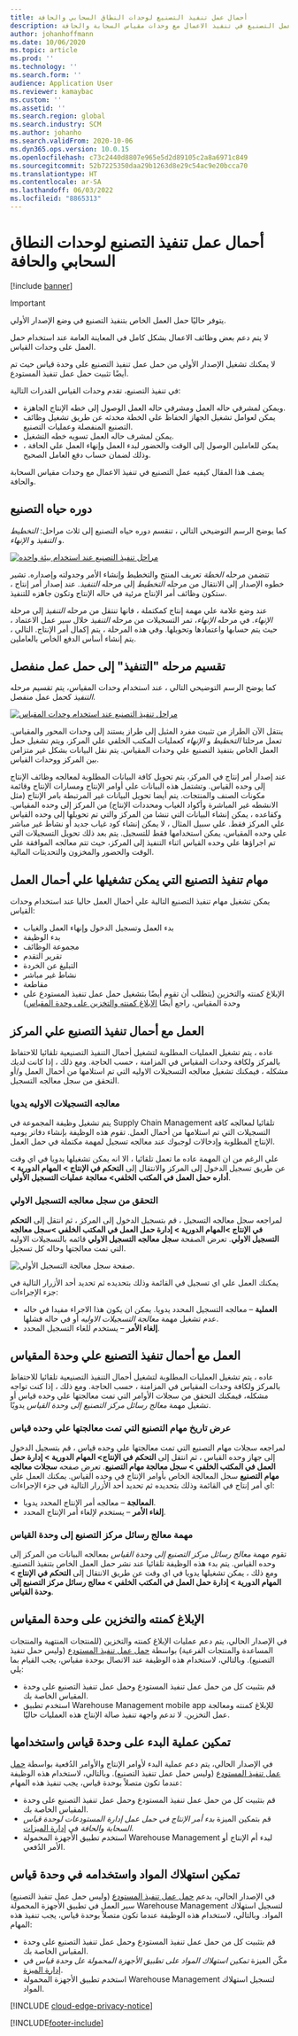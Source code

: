 ```yaml
---
title: أحمال عمل تنفيذ التصنيع لوحدات النطاق السحابي والحافة
description: يصف هذا المقال كيفيه عمل التصنيع في تنفيذ الاعمال مع وحدات مقياس السحابة والحافة.
author: johanhoffmann
ms.date: 10/06/2020
ms.topic: article
ms.prod: ''
ms.technology: ''
ms.search.form: ''
audience: Application User
ms.reviewer: kamaybac
ms.custom: ''
ms.assetid: ''
ms.search.region: global
ms.search.industry: SCM
ms.author: johanho
ms.search.validFrom: 2020-10-06
ms.dyn365.ops.version: 10.0.15
ms.openlocfilehash: c73c2440d8807e965e5d2d89105c2a8a6971c849
ms.sourcegitcommit: 52b7225350daa29b1263d8e29c54ac9e20bcca70
ms.translationtype: HT
ms.contentlocale: ar-SA
ms.lasthandoff: 06/03/2022
ms.locfileid: "8865313"
---
```

# <a name="manufacturing-execution-workloads-for-cloud-and-edge-scale-units"></a>أحمال عمل تنفيذ التصنيع لوحدات النطاق السحابي والحافة

[!include [banner](../includes/banner.md)]

> [!IMPORTANT]
> يتوفر حاليًا حمل العمل الخاص بتنفيذ التصنيع في وضع الإصدار الأولي.
>
> لا يتم دعم بعض وظائف الاعمال بشكل كامل في المعاينة العامة عند استخدام حمل العمل على وحدات القياس.
>
> لا يمكنك تشغيل الإصدار الأولي من حمل عمل تنفيذ التصنيع على وحدة قياس حيث تم أيضًا تثبيت حمل عمل تنفيذ المستودع.

في تنفيذ التصنيع، تقدم وحدات القياس القدرات التالية:

- ويمكن لمشرفي حاله العمل ومشرفي حاله العمل الوصول إلى خطه الإنتاج الجاهزة.
- يمكن لعوامل تشغيل الجهاز الحفاظ علي الخطة محدثه عن طريق تشغيل وظائف التصنيع المنفصلة وعمليات التصنيع.
- يمكن لمشرف حاله العمل تسويه خطه التشغيل.
- يمكن للعاملين الوصول إلى الوقت والحضور لبدء العمل وإنهاء العمل علي الحافة ، وذلك لضمان حساب دفع العامل الصحيح.

يصف هذا المقال كيفيه عمل التصنيع في تنفيذ الاعمال مع وحدات مقياس السحابة والحافة.

## <a name="the-manufacturing-lifecycle"></a>دوره حياه التصنيع

كما يوضح الرسم التوضيحي التالي ، تنقسم دوره حياه التصنيع إلى ثلاث مراحل: *التخطيط* و *التنفيذ* و *الإنهاء*.

[![مراحل تنفيذ التصنيع عند استخدام بيئة واحده](media/mes-phases.png "مراحل تنفيذ التصنيع عند استخدام بيئة واحدة.")](media/mes-phases-large.png)

تتضمن مرحله _الخطة_ تعريف المنتج والتخطيط وإنشاء الأمر وجدولته وإصداره. تشير خطوه الإصدار إلى الانتقال من مرحله _التخطيط_ إلى مرحله _التنفيذ_. عند إصدار أمر إنتاج ، ستكون وظائف أمر الإنتاج مرئية في حاله الإنتاج وتكون جاهزه للتنفيذ.

عند وضع علامة علي مهمة إنتاج كمكتملة ، فانها تنتقل من مرحله _التنفيذ_ إلى مرحلة _الإنهاء_. في مرحله _الإنهاء_، تمر التسجيلات من مرحله *التنفيذ* خلال سير عمل الاعتماد ، حيث يتم حسابها واعتمادها وتحويلها. وفي هذه المرحلة ، يتم إكمال أمر الإنتاج. التالي ، يتم إنشاء أساس الدفع الخاص بالعاملين.

## <a name="splitting-the-execute-phase-into-a-separate-workload"></a>تقسيم مرحله "التنفيذ" إلى حمل عمل منفصل

كما يوضح الرسم التوضيحي التالي ، عند استخدام وحدات المقياس، يتم تقسيم مرحله _التنفيذ_ كحمل عمل منفصل.

[![مراحل تنفيذ التصنيع عند استخدام وحدات المقياس](media/mes-phases-workloads.png "مراحل تنفيذ التصنيع عند استخدام وحدات المقياس.")](media/mes-phases-workloads-large.png)

ينتقل الآن الطراز من تثبيت مفرد المثيل إلى طراز يستند إلى وحدات المحور والمقياس. تعمل مرحلتا _التخطيط_ و _الإنهاء_ كعمليات المكتب الخلفي علي المركز، ويتم تشغيل حمل العمل الخاص بتنفيذ التصنيع علي وحدات المقياس. يتم نقل البيانات بشكل غير متزامن بين المركز ووحدات القياس.

عند إصدار أمر إنتاج في المركز، يتم تحويل كافة البيانات المطلوبة لمعالجه وظائف الإنتاج إلى وحده القياس. وتشتمل هذه البيانات علي أوامر الإنتاج ومسارات الإنتاج وقائمة مكونات الصنف والمنتجات. يتم أيضا تحويل البيانات غير المرتبطة بامر الإنتاج (مثل الانشطه غير المباشرة وأكواد الغياب ومحددات الإنتاج) من المركز إلى وحده المقياس. وكقاعده ، يمكن إنشاء البيانات التي تنشا من المركز والتي تم تحويلها إلى وحده القياس علي المركز فقط. علي سبيل المثال ، لا يمكن إنشاء كود غياب جديد أو نشاط غير مباشر علي وحده المقياس، يمكن استخدامها فقط للتسجيل. يتم بعد ذلك تحويل التسجيلات التي تم اجراؤها علي وحده القياس اثناء التنفيذ إلى المركز، حيث تتم معالجه الموافقة علي الوقت والحضور والمخزون والتحديثات المالية.

## <a name="manufacturing-execution-tasks-that-can-be-run-on-workloads"></a>مهام تنفيذ التصنيع التي يمكن تشغيلها علي أحمال العمل

يمكن تشغيل مهام تنفيذ التصنيع التالية علي أحمال العمل حاليا عند استخدام وحدات القياس:

- بدء العمل وتسجيل الدخول وإنهاء العمل والغياب
- بدء الوظيفة
- مجموعة الوظائف
- تقرير التقدم
- التبليغ عن الخردة
- نشاط غير مباشر
- مقاطعة
- الإبلاغ كمنته والتخزين (يتطلب أن تقوم أيضًا بتشغيل حمل عمل تنفيذ المستودع على وحدة المقياس، راجع أيضًا [الإبلاغ كمنته والتخزين على وحدة المقياس](#RAF))

## <a name="working-with-manufacturing-execution-workloads-on-the-hub"></a>العمل مع أحمال تنفيذ التصنيع علي المركز

عاده ، يتم تشغيل العمليات المطلوبة لتشغيل أحمال التنفيذ التصنيعية تلقائيا للاحتفاظ بالمركز ولكافة وحدات المقياس في المزامنة ، حسب الحاجة. ومع ذلك ، إذا كانت لديك مشكله ، فيمكنك تشغيل معالجه التسجيلات الاوليه التي تم استلامها من أحمال العمل و/أو التحقق من سجل معالجه التسجيل.

### <a name="manually-process-raw-registrations"></a>معالجه التسجيلات الاوليه يدويا

يتم تشغيل وظيفة المجموعة في Supply Chain Management تلقائيا لمعالجه كافة التسجيلات التي تم استلامها من أحمال العمل. تقوم هذه الوظيفة بإنشاء دفاتر يوميه الإنتاج المطلوبة وإدخالات لوجبوك عند معالجه تسجيل لمهمة مكتملة في حمل العمل.

علي الرغم من ان المهمة عاده ما تعمل تلقائيا ، الا انه يمكن تشغيلها يدويا في اي وقت عن طريق تسجيل الدخول إلى المركز والانتقال إلى **التحكم في الإنتاج \> المهام الدورية \> أداره حمل العمل في المكتب الخلفي\> معالجة عمليات التسجيل الأولي**.

### <a name="check-the-raw-registration-processing-log"></a>التحقق من سجل معالجه التسجيل الاولي

لمراجعه سجل معالجه التسجيل ، قم بتسجيل الدخول إلى المركز ، ثم انتقل إلى **التحكم في الإنتاج \>المهام الدورية \> إدارة حمل العمل في المكتب الخلفي \>سجل معالجه التسجيل الاولي**. تعرض الصفحة **سجل معالجه التسجيل الاولي** قائمه بالتسجيلات الاوليه التي تمت معالجتها وحاله كل تسجيل.

![صفحة سجل معالجة التسجيل الأولي.](media/mes-processing-log.png "صفحة سجل معالجه التسجيل الاولي")

يمكنك العمل علي اي تسجيل في القائمة وذلك بتحديده ثم تحديد أحد الأزرار التالية في جزء الإجراءات:

- **العملية** – معالجه التسجيل المحدد يدويا. يمكن ان يكون هذا الاجراء مفيدا في حاله عدم تشغيل مهمة _معالجة التسجيلات الاوليه_ أو في حاله فشلها.
- **إلغاء الأمر** – يستخدم للغاء التسجيل المحدد.

## <a name="working-with-manufacturing-execution-workloads-on-a-scale-unit"></a>العمل مع أحمال تنفيذ التصنيع علي وحدة المقياس

عاده ، يتم تشغيل العمليات المطلوبة لتشغيل أحمال التنفيذ التصنيعية تلقائيا للاحتفاظ بالمركز ولكافة وحدات المقياس في المزامنة ، حسب الحاجة. ومع ذلك ، إذا كنت تواجه مشكله، فيمكنك التحقق من سجلات الأوامر التي تمت معالجتها علي وحده قياس أو تشغيل مهمة _معالج رسائل مركز التصنيع إلى وحدة القياس_ يدويًا.

### <a name="view-the-history-of-manufacturing-jobs-that-have-been-processed-on-a-scale-unit"></a>عرض تاريخ مهام التصنيع التي تمت معالجتها علي وحده قياس

لمراجعه سجلات مهام التصنيع التي تمت معالجتها علي وحده قياس ، قم بتسجيل الدخول إلى جهاز وحده القياس ، ثم انتقل إلى **التحكم في الإنتاج\> المهام الدورية \> إدارة حمل العمل في المكتب الخلفي \> سجل معالجة مهام التصنيع**. تعرض صفحه **سجلات معالجه مهام التصنيع** سجل المعالجة الخاص بأوامر الإنتاج في وحده القياس. يمكنك العمل علي اي أمر إنتاج في القائمة وذلك بتحديده ثم تحديد أحد الأزرار التالية في جزء الإجراءات:

- **المعالجة** – معالجه أمر الإنتاج المحدد يدويا.
- **إلغاء الأمر** – يستخدم لإلغاء أمر الإنتاج المحدد.

### <a name="manufacturing-hub-to-scale-unit-message-processor-job"></a>مهمة معالج رسائل مركز التصنيع إلى وحدة القياس

تقوم مهمة _معالج رسائل مركز التصنيع إلى وحدة القياس_ بمعالجه البيانات من المركز إلى وحده القياس. يتم بدء هذه الوظيفة تلقائيا عند نشر حمل العمل الخاص بتنفيذ التصنيع. ومع ذلك ، يمكن تشغيلها يدويا في اي وقت عن طريق الانتقال إلى **التحكم في الإنتاج \> المهام الدورية \> إدارة حمل العمل في المكتب الخلفي \> معالج رسائل مركز التصنيع إلى وحدة القياس**.

<a name="RAF"></a>

## <a name="report-as-finished-and-putaway-on-a-scale-unit"></a>الإبلاغ كمنته والتخزين على وحدة المقياس

<!-- KFM: 
This section describes how to enable the abilities to report as finished and then putaway finished items when you are using to a scale unit.

### Enable and use report as finished and putaway on a scale unit -->

في الإصدار الحالي، يتم دعم عمليات الإبلاغ كمنته والتخزين (للمنتجات المنتهية والمنتجات المساعدة والمنتجات الفرعية) بواسطة [حمل عمل تنفيذ المستودع](cloud-edge-workload-warehousing.md) (وليس حمل تنفيذ التصنيع). وبالتالي، لاستخدام هذه الوظيفة عند الاتصال بوحدة مقياس، يجب القيام بما يلي:

- قم بتثبيت كل من حمل عمل تنفيذ المستودع وحمل عمل تنفيذ التصنيع على وحدة المقياس الخاصة بك.
- استخدم تطبيق Warehouse Management mobile app للإبلاغ كمنته ومعالجة عمل التخزين. لا تدعم واجهة تنفيذ صالة الإنتاج هذه العمليات حاليًا.

<!-- KFM: API details needed

### Customize report as finished and putaway functionality

 -->

## <a name="enable-and-use-the-start-operation-on-a-scale-unit"></a>تمكين عملية البدء على وحدة قياس واستخدامها

في الإصدار الحالي، يتم دعم عملية البدء لأوامر الإنتاج والأوامر الدُفعية بواسطة [حمل عمل تنفيذ المستودع](cloud-edge-workload-warehousing.md) (وليس حمل عمل تنفيذ التصنيع). وبالتالي، لاستخدام هذه الوظيفة عندما تكون متصلاً بوحدة قياس، يجب تنفيذ هذه المهام:

- قم بتثبيت كل من حمل عمل تنفيذ المستودع وحمل عمل تنفيذ التصنيع على وحدة المقياس الخاصة بك.
- قم بتمكين الميزة *بدء أمر الإنتاج في حمل عمل إدارة المستودعات لوحدة قياس السحابة والحافة* في [إدارة الميزات](../../fin-ops-core/fin-ops/get-started/feature-management/feature-management-overview.md).
- استخدم تطبيق الأجهزة المحمولة Warehouse Management لبدء أم الإنتاج أو الأمر الدُفعي.

## <a name="enable-and-use-material-consumption-on-a-scale-unit"></a>تمكين استهلاك المواد واستخدامه في وحدة قياس

في الإصدار الحالي، يدعم [حمل عمل تنفيذ المستودع](cloud-edge-workload-warehousing.md) (وليس حمل عمل تنفيذ التصنيع) سير العمل في تطبيق الأجهزة المحمولة Warehouse Management لتسجيل استهلاك المواد. وبالتالي، لاستخدام هذه الوظيفة عندما تكون متصلاً بوحدة قياس، يجب تنفيذ هذه المهام:

- قم بتثبيت كل من حمل عمل تنفيذ المستودع وحمل عمل تنفيذ التصنيع على وحدة المقياس الخاصة بك.
- مكّن الميزة *تمكين استهلاك المواد على تطبيق الأجهزة المحمولة عل وحدة قياس* في [إدارة الميزة](../../fin-ops-core/fin-ops/get-started/feature-management/feature-management-overview.md).
- استخدم تطبيق الأجهزة المحمولة Warehouse Management لتسجيل استهلاك المواد.

[!INCLUDE [cloud-edge-privacy-notice](../../includes/cloud-edge-privacy-notice.md)]

[!INCLUDE[footer-include](../../includes/footer-banner.md)]
